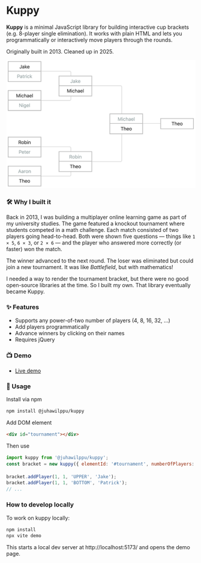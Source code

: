 # Kuppy

**Kuppy** is a minimal JavaScript library for building interactive cup brackets (e.g. 8-player single elimination). It works with plain HTML and lets you programmatically or interactively move players through the rounds.

Originally built in 2013. Cleaned up in 2025.

![Kuppy bracket example](media/kuppy-screenshot.png)

### 🛠️ Why I built it

Back in 2013, I was building a multiplayer online learning game as part of my university studies. The game featured a knockout tournament where students competed in a math challenge. Each match consisted of two players going head-to-head. Both were shown five questions — things like `1 × 5`, `6 × 3`, or `2 × 6` — and the player who answered more correctly (or faster) won the match.

The winner advanced to the next round. The loser was eliminated but could join a new tournament. It was like *Battlefield*, but with mathematics!

I needed a way to render the tournament bracket, but there were no good open-source libraries at the time. So I built my own. That library eventually became Kuppy.

### ✨ Features

- Supports any power-of-two number of players (4, 8, 16, 32, …)
- Add players programmatically
- Advance winners by clicking on their names
- Requires jQuery

### 📺 Demo

- [Live demo](https://juhawilppu.github.io/kuppy/demo/)

### 🚀 Usage

Install via npm

```bash
npm install @juhawilppu/kuppy
```

Add DOM element
```html
<div id="tournament"></div>
```

Then use

```js
import kuppy from '@juhawilppu/kuppy';
const bracket = new kuppy({ elementId: '#tournament', numberOfPlayers: 8 });

bracket.addPlayer(1, 1, 'UPPER', 'Jake');
bracket.addPlayer(1, 1, 'BOTTOM', 'Patrick');
// ...
```

### How to develop locally

To work on kuppy locally:

```bash
npm install
npx vite demo
```

This starts a local dev server at http://localhost:5173/ and opens the demo page.